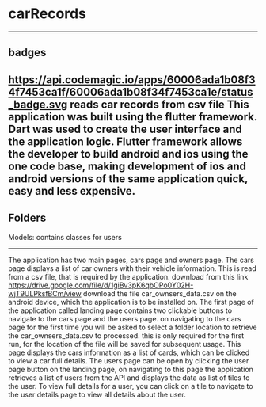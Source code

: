 # carRecords
--------------
badges
-----------------
https://api.codemagic.io/apps/60006ada1b08f34f7453ca1f/60006ada1b08f34f7453ca1e/status_badge.svg
reads car records from csv file
This application was built using the flutter framework. Dart was used to create the user interface and the application logic.
Flutter framework allows the developer to build android and ios using the one code base, making development of ios and android
versions of the same application quick, easy and less expensive.
----------------------------------------------------------------------
Folders
-------
Models: contains classes for users

----------------------------------------------------------------------
The application has two main pages, cars page and owners page.
The cars page displays a list of car owners with their vehicle information. This is read from a csv file, that is required
by the application. download from this link https://drive.google.com/file/d/1giBv3pK6qbOPo0Y02H-wjT9ULPksfBCm/view
download the file car_ownsers_data.csv on the android device, which the application is to be installed on.
The first page of the application called landing page contains two clickable buttons to navigate to the cars page and the
users page. on navigating to the cars page for the first time you will be asked to select a folder location to retrieve
the car_ownsers_data.csv to processed. this is only required for the first run, for the location of the file will be saved
for subsequent usage. This page displays the cars information as a list of cards, which can be clicked to view a car full
details. The users page can be open by clicking the user page button on the landing page, on navigating to this page the 
application retrieves a list of users from the API and displays the data as list of tiles to the user. To view full details
for a user, you can click on a tile to navigate to the user details page to view all details about the user.

